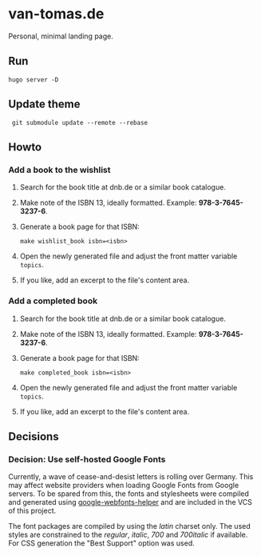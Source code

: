 # van-tomas.de

Personal, minimal landing page.

## Run

    hugo server -D

## Update theme

     git submodule update --remote --rebase

## Howto

### Add a book to the wishlist

1. Search for the book title at dnb.de or a similar book catalogue.
2. Make note of the ISBN 13, ideally formatted. Example: **978-3-7645-3237-6**.
3. Generate a book page for that ISBN:

       make wishlist_book isbn=<isbn>

4. Open the newly generated file and adjust the front matter variable `topics`.
5. If you like, add an excerpt to the file's content area.

### Add a completed book

1. Search for the book title at dnb.de or a similar book catalogue.
2. Make note of the ISBN 13, ideally formatted. Example: **978-3-7645-3237-6**.
3. Generate a book page for that ISBN:

       make completed_book isbn=<isbn>

4. Open the newly generated file and adjust the front matter variable `topics`.
5. If you like, add an excerpt to the file's content area.

## Decisions

### Decision: Use self-hosted Google Fonts

Currently, a wave of cease-and-desist letters is rolling over Germany. This may
affect website providers when loading Google Fonts from Google servers. To be
spared from this, the fonts and stylesheets were compiled and generated using
[google-webfonts-helper](https://gwfh.mranftl.com/fonts) and
are included in the VCS of this project.

The font packages are compiled by using the _latin_ charset only. The used
styles are constrained to the _regular_, _italic_, _700_ and _700italic_ if
available. For CSS generation the "Best Support" option was used.
